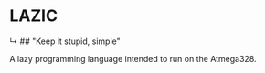 # LAZIC
↳ ## "Keep it stupid, simple"

A lazy programming language intended to run on the Atmega328.
